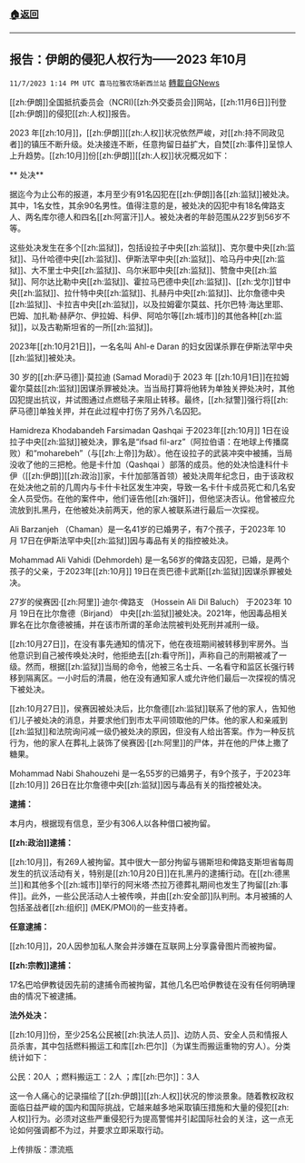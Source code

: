 ###  [:house:返回](README.md)
---


## 报告：伊朗的侵犯人权行为——2023 年10月
`11/7/2023 1:14 PM UTC 喜马拉雅农场新西兰站` [轉載自GNews](https://gnews.org/articles/1936310)

[[zh:伊朗]]全国抵抗委员会（NCRI)[[zh:外交委员会]]网站，[[zh:11月6日]]刊登[[zh:伊朗]]的侵犯[[zh:人权]]报告。

2023 年[[zh:10月]]，[[zh:伊朗]][[zh:人权]]状况依然严峻，对[[zh:持不同政见者]]的镇压不断升级。处决接连不断，任意拘留日益扩大，自焚[[zh:事件]]呈惊人上升趋势。[[zh:10月]]份[[zh:伊朗]][[zh:人权]]状况概况如下：

** 处决**

据迄今为止公布的报道，本月至少有91名囚犯在[[zh:伊朗]]各[[zh:监狱]]被处决。其中，1名女性，其余90名男性。值得注意的是，被处决的囚犯中有18名俾路支人、两名库尔德人和四名[[zh:阿富汗]]人。被处决者的年龄范围从22岁到56岁不等。

这些处决发生在多个[[zh:监狱]]，包括设拉子中央[[zh:监狱]]、克尔曼中央[[zh:监狱]]、马什哈德中央[[zh:监狱]]、伊斯法罕中央[[zh:监狱]]、哈马丹中央[[zh:监狱]]、大不里士中央[[zh:监狱]]、乌尔米耶中央[[zh:监狱]]、赞詹中央[[zh:监狱]]、阿尔达比勒中央[[zh:监狱]]、霍拉马巴德中央[[zh:监狱]]、[[zh:戈尔]]甘中央[[zh:监狱]]、拉什特中央[[zh:监狱]]、扎赫丹中央[[zh:监狱]]、比尔詹德中央[[zh:监狱]]、卡拉吉中央[[zh:监狱]]，以及拉姆霍尔莫兹、托尔巴特·海达里耶、巴姆、加扎勒·赫萨尔、伊拉姆、科伊、阿哈尔等[[zh:城市]]的其他各种[[zh:监狱]]，以及古勒斯坦省的一所[[zh:监狱]]。

2023年[[zh:10月21日]]，一名名叫 Ahl-e Daran 的妇女因谋杀罪在伊斯法罕中央[[zh:监狱]]被处决。

30 岁的[[zh:萨马德]]·莫拉迪 (Samad Moradi)于 2023 年 [[zh:10月1日]]在拉姆霍尔莫兹[[zh:监狱]]因谋杀罪被处决。当当局打算将他转为单独关押处决时，其他囚犯提出抗议，并试图通过点燃毯子来阻止转移。最终，[[zh:狱警]]强行将[[zh:萨马德]]单独关押，并在此过程中打伤了另外八名囚犯。

Hamidreza Khodabandeh Farsimadan Qashqai 于2023年[[zh:10月]] 1日在设拉子中央[[zh:监狱]]被处决，罪名是“ifsad fil-arz”（阿拉伯语：在地球上传播腐败）和“moharebeh”（与[[zh:上帝]]为敌）。他在设拉子的武装冲突中被捕，当局没收了他的三把枪。他是卡什加（Qashqai ）部落的成员。他的处决恰逢科什卡伊（[[zh:伊朗]][[zh:政治]]家，卡什加部落首领）被处决周年纪念日，由于该政权在处决他之前的几周内与卡什卡社区发生冲突，导致一名卡什卡成员死亡和几名安全人员受伤。在他的案件中，他们诬告他[[zh:强奸]]，但他坚决否认。他曾被应允流放到扎黑丹，在他被处决前两天，他的家人被联系进行最后一次探视。

Ali Barzanjeh （Chaman）是一名41岁的已婚男子，有7个孩子，于2023年 10 月 17日在伊斯法罕中央[[zh:监狱]]因与毒品有关的指控被处决。

Mohammad Ali Vahidi (Dehmordeh) 是一名56岁的俾路支囚犯，已婚，是两个孩子的父亲，于2023年[[zh:10月]] 19日在贡巴德卡武斯[[zh:监狱]]因谋杀罪被处决。

27岁的侯赛因·[[zh:阿里]]·迪尔·俾路支 （Hossein Ali Dil Baluch） 于2023年 10 月 19日在比尔詹德（Birjand） 中央[[zh:监狱]]被处决。2021年，他因毒品相关罪名在比尔詹德被捕，并在该市所谓的革命法院被判处死刑并减刑一级。

[[zh:10月27日]]，在没有事先通知的情况下，他在夜班期间被转移到牢房外。当他意识到自己被传唤处决时，他拒绝去[[zh:看守所]]，声称自己的刑期被减了一级。然而，根据[[zh:监狱]]当局的命令，他被三名士兵、一名看守和监区长强行转移到隔离区。一小时后的清晨，他在没有通知家人或允许他们最后一次探视的情况下被处决。

[[zh:10月27日]]，侯赛因被处决后，比尔詹德[[zh:监狱]]联系了他的家人，告知他们儿子被处决的消息，并要求他们到市太平间领取他的尸体。他的家人和亲戚到[[zh:监狱]]和法院询问减一级仍被处决的原因，但没有人给出答案。作为一种反抗行为，他的家人在葬礼上装饰了侯赛因·[[zh:阿里]]的尸体，并在他的尸体上撒了糖果。

Mohammad Nabi Shahouzehi 是一名55岁的已婚男子，有9个孩子，于2023年[[zh:10月]] 26日在比尔詹德中央[[zh:监狱]]因与毒品有关的指控被处决。

**逮捕：**

本月内，根据现有信息，至少有306人以各种借口被拘留。

**[[zh:政治]]逮捕：**

[[zh:10月]]，有269人被拘留。其中很大一部分拘留与锡斯坦和俾路支斯坦省每周发生的抗议活动有关，特别是[[zh:10月20日]]在扎黑丹的逮捕行动。在[[zh:德黑兰]]和其他多个[[zh:城市]]举行的阿米塔·杰拉万德葬礼期间也发生了拘留[[zh:事件]]。此外，一些公民活动人士被传唤，并由[[zh:安全部]]队判刑。本月被捕的人包括圣战者[[zh:组织]] (MEK/PMOI)的一些支持者。

**任意逮捕：**

[[zh:10月]]，20人因参加私人聚会并涉嫌在互联网上分享露骨图片而被拘留。

**[[zh:宗教]]逮捕：**

17名巴哈伊教徒因先前的逮捕令而被拘留，其他几名巴哈伊教徒在没有任何明确理由的情况下被逮捕。

**法外处决：**

[[zh:10月]]份，至少25名公民被[[zh:执法人员]]、边防人员、安全人员和情报人员杀害，其中包括燃料搬运工和库[[zh:巴尔]]（为谋生而搬运重物的穷人）。分类统计如下：

公民：20人 ；燃料搬运工：2人 ；库[[zh:巴尔]]：3人

这一令人痛心的记录描绘了[[zh:伊朗]][[zh:人权]]状况的惨淡景象。随着教权政权面临日益严峻的国内和国际挑战，它越来越多地采取镇压措施和大量的侵犯[[zh:人权]]行为。必须对这些严重侵犯行为提高警惕并引起国际社会的关注，这一点无论如何强调都不为过，并要求立即采取行动。

上传排版：漂流瓶

